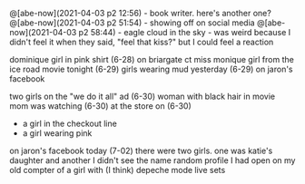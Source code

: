 @[abe-now](2021-04-03 p2 12:56) - book writer. here's another one?
@[abe-now](2021-04-03 p2 51:54) - showing off on social media
@[abe-now](2021-04-03 p2 58:44) - eagle cloud in the sky - was weird because I didn't feel it when they said, "feel that kiss?" but I could feel a reaction

dominique
girl in pink shirt (6-28) on briargate ct
miss monique
girl from the ice road movie tonight (6-29)
girls wearing mud yesterday (6-29) on jaron's facebook

two girls on the "we do it all" ad (6-30)
woman with black hair in movie mom was watching (6-30)
at the store on (6-30)
- a girl in the checkout line
- a girl wearing pink

on jaron's facebook today (7-02) there were two girls. one was katie's daughter and another I didn't see the name
random profile I had open on my old compter of a girl with (I think) depeche mode live sets
